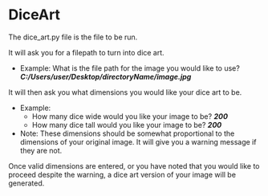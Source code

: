 # DiceArt

The dice_art.py file is the file to be run.

It will ask you for a filepath to turn into dice art.
- Example: What is the file path for the image you would like to use? **_C:/Users/user/Desktop/directoryName/image.jpg_**

It will then ask you what dimensions you would like your dice art to be.
- Example: 
    - How many dice wide would you like your image to be? _**200**_
    - How many dice tall would you like your image to be? _**200**_
- Note: These dimensions should be somewhat proportional to the dimensions of your original image. It will give you a warning message if they are not.
  
Once valid dimensions are entered, or you have noted that you would like to proceed despite the warning, a dice art version of your image will be generated.
